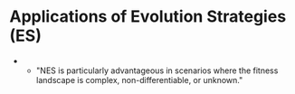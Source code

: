# Applications of Evolution Strategies (ES)

*
  * "NES is particularly advantageous in scenarios where the fitness landscape is complex, non-differentiable, or unknown."
